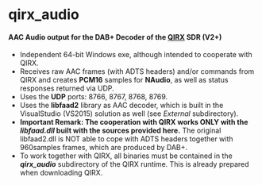 # qirx_audio
#### AAC Audio output for the DAB+ Decoder of the [QIRX](https://softsyst.com/qirx) SDR (V2+)  
- Independent 64-bit Windows exe, although intended to cooperate with QIRX.   
- Receives raw AAC frames (with ADTS headers) and/or commands from QIRX and creates **PCM16** samples for **NAudio**, as well as status responses returned via UDP.  
- Uses the **UDP** ports: 8766, 8767, 8768, 8769.
- Uses the **libfaad2** library as AAC decoder, which is built in the VisualStudio (VS2015) solution as well (see _External_ subdirectory).  
- **Important Remark:
The cooperation with QIRX works ONLY with the _libfaad.dll_ built with the sources provided here.** The original libfaad2.dll is NOT able to cope with ADTS headers together with 960samples frames, which are produced by DAB+. 
- To work together with QIRX, all binaries must be contained in the **_qirx_audio_** subdirectory of the QIRX runtime. This is already prepared when downloading QIRX.
